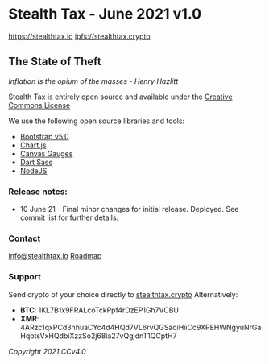 # Stealth Tax - June 2021 v1.0
<https://stealthtax.io>
<ipfs://stealthtax.crypto>
## The State of Theft
_Inflation is the opium of the masses - Henry Hazlitt_

Stealth Tax is entirely open source and available under the [Creative Commons License](https://creativecommons.org/licenses/by/4.0/legalcode)

We use the following open source libraries and tools:
  * [Bootstrap v5.0](https://getbootstrap.com/)
  * [Chart.js](https://www.chartjs.org/)
  * [Canvas Gauges](https://canvas-gauges.com/)
  * [Dart Sass](https://sass-lang.com/dart-sass)
  * [NodeJS](https://nodejs.org/en/)

### Release notes:
* 10 June 21 - Final minor changes for initial release. Deployed. See commit list for further details.

### Contact
[info@stealthtax.io](mailto:info@stealthtax.io)
[Roadmap](https://trello.com/b/ZzibImIv/roadmap)

### Support
Send crypto of your choice directly to [stealthtax.crypto](stealthtax.crypto)
Alternatively:
* **BTC**: 1KL7B1x9FRALcoTckPpf4rDzEP1Gh7VCBU
* **XMR**: 4ARzc1qxPCd3nhuaCYc4d4HQd7VL6rvQGSaqiHiiCc9XPEHWNgyuNrGaHqbtsVxHQdbiXzzSo2j68ia27vQgjdnT1QCptH7


_Copyright 2021 CCv4.0_